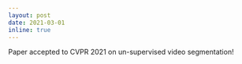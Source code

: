 ```yaml
---
layout: post
date: 2021-03-01
inline: true
---
```


Paper accepted to CVPR 2021 on un-supervised video segmentation!
